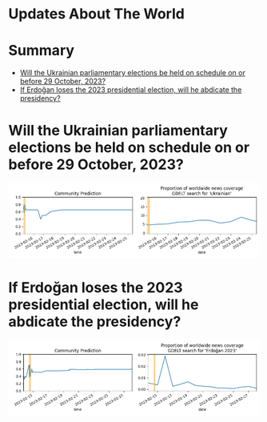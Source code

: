 
Updates About The World
=======================

Summary
=======

* [Will the Ukrainian parliamentary elections be held on schedule on or before 29 October, 2023?](#will-the-ukrainian-parliamentary-elections-be-held-on-schedule-on-or-before-29-october-2023)
* [If Erdoğan loses the 2023 presidential election, will he abdicate the presidency?](#if-erdoan-loses-the-2023-presidential-election-will-he-abdicate-the-presidency)

# Will the Ukrainian parliamentary elections be held on schedule on or before 29 October, 2023?


![Ukrainian Parli. Elections 2023 on Schedule](assets/04.png)
# If Erdoğan loses the 2023 presidential election, will he abdicate the presidency?


![Erdoğan Abdicating After Election Defeat](assets/09.png)